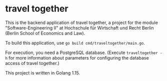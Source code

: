 # travel together
This is the backend application of travel together, a project for the module "Software-Engineering II" at Hochschule für Wirtschaft und Recht Berlin (Berlin School of Economics and Law).

To build this application, use `go build cmd/traveltogether/main.go`.

For execution, you need a PostgreSQL database. (Execute `traveltogether -h` for more information about parameters for configuring the database access of travel together.)

This project is written in Golang 1.15.